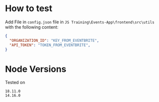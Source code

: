 # How to test
Add File in `config.json` file in `JS Training\Events-App\frontend\src\utils` with the following content:

```json
{
  "ORGANIZATION_ID": "KEY_FROM_EVENTBRITE",
  "API_TOKEN": "TOKEN_FROM_EVENTBRITE",
}

```
# Node Versions

Tested on

```
18.11.0
14.16.0
```